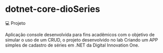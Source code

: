 # dotnet-core-dioSeries
💻 Projeto

Aplicação console desenvolvida para fins acadêmicos com o objetivo de simular o uso de um CRUD, o projeto desenvolvido no lab Criando um APP simples de cadastro de séries em .NET da Digital Innovation One.
